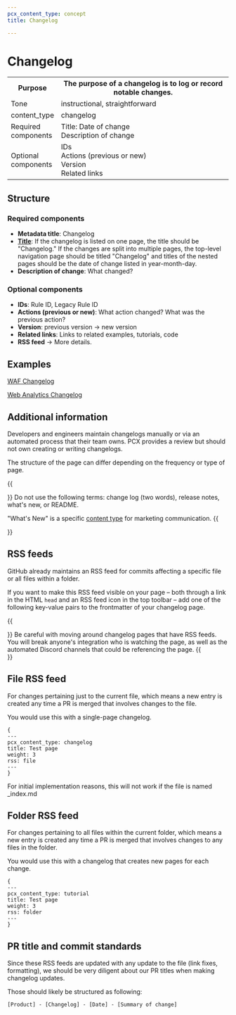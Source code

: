 ```yaml
---
pcx_content_type: concept
title: Changelog

---
```


# Changelog

<table>
    <tr>
        <th style="width:20%">Purpose</th>
        <th>The purpose of a changelog is to log or record notable changes.</th>
    </tr>
    <tr>
        <td>Tone</td>
        <td>instructional, straightforward</td>
    </tr>
    <tr>
        <td>content_type</td>
        <td>changelog</td>
    </tr>
    <tr>
        <td>Required components</td>
        <td>Title: Date of change<br/>Description of change</td>
    </tr>
    <tr>
        <td>Optional components</td>
        <td>IDs<br/>Actions (previous or new)<br/>Version<br/>Related links</td>
    </tr>
</table>

## Structure

### Required components

+ **Metadata title**: Changelog
+ [**Title**](/style-guide/content-strategy/documentation-content-strategy/component-attributes/titles/): If the changelog is listed on one page, the title should be "Changelog." If the changes are split into multiple pages, the top-level navigation page should be titled "Changelog" and titles of the nested pages should be the date of change listed in year-month-day.
+ **Description of change**: What changed?

### Optional components

+ **IDs**: Rule ID, Legacy Rule ID
+ **Actions (previous or new)**: What action changed? What was the previous action?
+ **Version**: previous version → new version
+ **Related links**: Links to related examples, tutorials, code
+ **RSS feed** → More details.

## Examples

[WAF Changelog](/waf/change-log)

[Web Analytics Changelog](/analytics/web-analytics/change-log)

## Additional information

Developers and engineers maintain changelogs manually or via an automated process that their team owns. PCX provides a review but should not own creating or writing changelogs.

The structure of the page can differ depending on the frequency or type of page.

{{<Aside type="note">}}
Do not use the following terms: change log (two words), release notes, what's new, or README.

"What's New" is a specific [content type](https://www.cloudflare.com/whats-new/) for marketing communication.
{{</Aside>}}

## RSS feeds

GitHub already maintains an RSS feed for commits affecting a specific file or all files within a folder.

If you want to make this RSS feed visible on your page – both through a link in the HTML `head` and an RSS feed icon in the top toolbar – add one of the following key-value pairs to the frontmatter of your changelog page.

{{<Aside type="note">}}
Be careful with moving around changelog pages that have RSS feeds. You will break anyone's integration who is watching the page, as well as the automated Discord channels that could be referencing the page.
{{</Aside>}}

## File RSS feed

For changes pertaining just to the current file, which means a new entry is created any time a PR is merged that involves changes to the file.

You would use this with a single-page changelog.

```
{
---
pcx_content_type: changelog
title: Test page
weight: 3
rss: file
---
}
```
For initial implementation reasons, this will not work if the file is named _index.md

## Folder RSS feed

For changes pertaining to all files within the current folder, which means a new entry is created any time a PR is merged that involves changes to any files in the folder.

You would use this with a changelog that creates new pages for each change.

```
{
---
pcx_content_type: tutorial
title: Test page
weight: 3
rss: folder
---
}
```

## PR title and commit standards

Since these RSS feeds are updated with any update to the file (link fixes, formatting), we should be very diligent about our PR titles when making changelog updates.

Those should likely be structured as following:

```
[Product] - [Changelog] - [Date] - [Summary of change]
```
